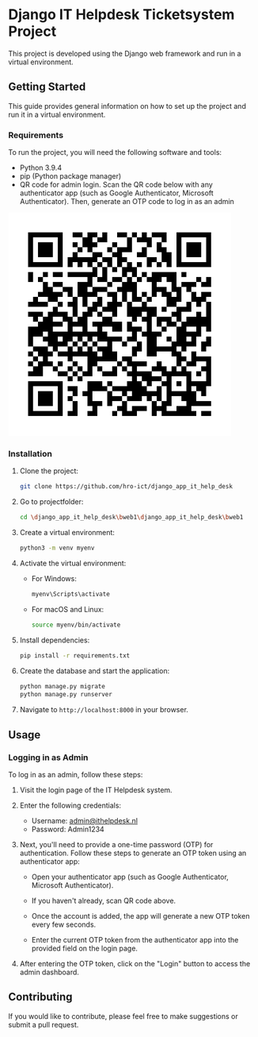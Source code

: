 # Django IT Helpdesk Ticketsystem Project

This project is developed using the Django web framework and run in a virtual environment.

## Getting Started

This guide provides general information on how to set up the project and run it in a virtual environment.

### Requirements

To run the project, you will need the following software and tools:

- Python 3.9.4
- pip (Python package manager)
- QR code for admin login. Scan the QR code below with any authenticator app (such as Google Authenticator, Microsoft Authenticator). Then, generate an OTP code to log in as an admin

 ![OTP QR Code](https://github.com/hro-ict/django_app_it_help_desk/blob/main/bweb1/bweb1/otp.png)



### Installation

1. Clone the project:

    ```bash
    git clone https://github.com/hro-ict/django_app_it_help_desk
    ```



2. Go to projectfolder:

    ```bash
    cd \django_app_it_help_desk\bweb1\django_app_it_help_desk\bweb1
    ```

3. Create a virtual environment:

    ```bash
    python3 -m venv myenv
    ```

4. Activate the virtual environment:

    - For Windows:

        ```bash
        myenv\Scripts\activate
        ```

    - For macOS and Linux:

        ```bash
        source myenv/bin/activate
        ```

5. Install dependencies:

    ```bash
    pip install -r requirements.txt
    ```

6. Create the database and start the application:

    ```bash
    python manage.py migrate
    python manage.py runserver
    ```

7. Navigate to `http://localhost:8000` in your browser.

## Usage

### Logging in as Admin

To log in as an admin, follow these steps:

1. Visit the login page of the IT Helpdesk system.

2. Enter the following credentials:
   - Username: admin@ithelpdesk.nl
   - Password: Admin1234

3. Next, you'll need to provide a one-time password (OTP) for authentication. Follow these steps to generate an OTP token using an authenticator app:

   - Open your authenticator app (such as Google Authenticator, Microsoft Authenticator).
   
   - If you haven't already, scan QR code above.
   
   - Once the account is added, the app will generate a new OTP token every few seconds.
   
   - Enter the current OTP token from the authenticator app into the provided field on the login page.

4. After entering the OTP token, click on the "Login" button to access the admin dashboard.



## Contributing

If you would like to contribute, please feel free to make suggestions or submit a pull request.



